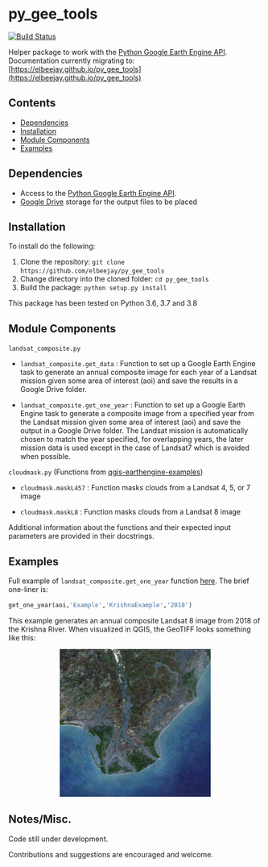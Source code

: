 # py_gee_tools
[![Build Status](https://travis-ci.com/elbeejay/py_gee_tools.svg?token=j6zC9aXqWDAY4PjKqpCs&branch=master)](https://travis-ci.com/elbeejay/py_gee_tools)

Helper package to work with the [Python Google Earth Engine API](https://github.com/google/earthengine-api). Documentation currently migrating to: [https://elbeejay.github.io/py_gee_tools](https://elbeejay.github.io/py_gee_tools)

## Contents
  - [Dependencies](#dependencies)
  - [Installation](#installation)
  - [Module Components](#module-components)
  - [Examples](#examples)

## Dependencies
  - Access to the [Python Google Earth Engine API](https://developers.google.com/earth-engine/python_install-conda#install_api).
  - [Google Drive](https://www.google.com/drive/) storage for the output files to be placed

## Installation
To install do the following:
  1. Clone the repository: `git clone https://github.com/elbeejay/py_gee_tools`
  2. Change directory into the cloned folder: `cd py_gee_tools`
  3. Build the package: `python setup.py install`
  
This package has been tested on Python 3.6, 3.7 and 3.8

## Module Components 
`landsat_composite.py`
 
  - `landsat_composite.get_data` : Function to set up a Google Earth Engine task to generate an annual composite image for each year of a Landsat mission given some area of interest (aoi) and save the results in a Google Drive folder.
  
  - `landsat_composite.get_one_year` : Function to set up a Google Earth Engine task to generate a composite image from a specified year from the Landsat mission given some area of interest (aoi) and save the output in a Google Drive folder. The Landsat mission is automatically chosen to match the year specified, for overlapping years, the later mission data is used except in the case of Landsat7 which is avoided when possible.

`cloudmask.py` (Functions from [qgis-earthengine-examples](https://github.com/giswqs/qgis-earthengine-examples))
  
  - `cloudmask.maskL457` : Function masks clouds from a Landsat 4, 5, or 7 image
  
  - `cloudmask.maskL8` : Function masks clouds from a Landsat 8 image


Additional information about the functions and their expected input parameters are provided in their docstrings.

## Examples
Full example of `landsat_composite.get_one_year` function [here](examples/Ex_SingleYearFunction.py). The brief one-liner is: 

```python
get_one_year(aoi,'Example','KrishnaExample','2018')
```

This example generates an annual composite Landsat 8 image from 2018 of the Krishna River. When visualized in QGIS, the GeoTIFF looks something like this:

<p align="center">
<img src="https://github.com/elbeejay/py_gee_tools/blob/master/examples/KrishnaRiver2018Landsat.png" alt="ExampleComposite" width="300"/>
</p>

## Notes/Misc.
Code still under development. 

Contributions and suggestions are encouraged and welcome.
